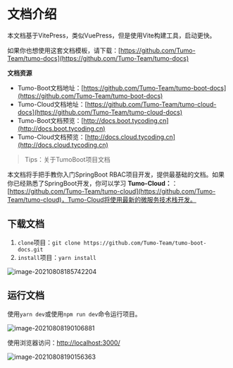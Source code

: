 # 文档介绍

本文档基于VitePress，类似VuePress，但是使用Vite构建工具，启动更快。

如果你也想使用这套文档模板，请下载：[https://github.com/Tumo-Team/tumo-docs](https://github.com/Tumo-Team/tumo-docs)



**文档资源**

- Tumo-Boot文档地址：[https://github.com/Tumo-Team/tumo-boot-docs](https://github.com/Tumo-Team/tumo-boot-docs)
- Tumo-Cloud文档地址：[https://github.com/Tumo-Team/tumo-cloud-docs](https://github.com/Tumo-Team/tumo-cloud-docs)
- Tumo-Boot文档预览：[http://docs.boot.tycoding.cn](http://docs.boot.tycoding.cn)
- Tumo-Cloud文档预览：[http://docs.cloud.tycoding.cn](http://docs.cloud.tycoding.cn)



> Tips：关于TumoBoot项目文档

本文档将手把手教你入门SpringBoot RBAC项目开发，提供最基础的文档。如果你已经熟悉了SpringBoot开发，你可以学习 **Tumo-Cloud：**：[https://github.com/Tumo-Team/tumo-cloud](https://github.com/Tumo-Team/tumo-cloud)，Tumo-Cloud将使用最新的微服务技术栈开发。



## 下载文档

1. `clone`项目：`git clone https://github.com/Tumo-Team/tumo-boot-docs.git`
2. `install`项目：`yarn install`



![image-20210808185742204](http://tycoding.cn/imgs/20210808185742.png)

## 运行文档

使用`yarn dev`或使用`npm run dev`命令运行项目。

![image-20210808190106881](http://tycoding.cn/imgs/20210808190106.png)

使用浏览器访问：[http://localhost:3000/](http://localhost:3000/)

![image-20210808190156363](http://tycoding.cn/imgs/20210808190156.png)

